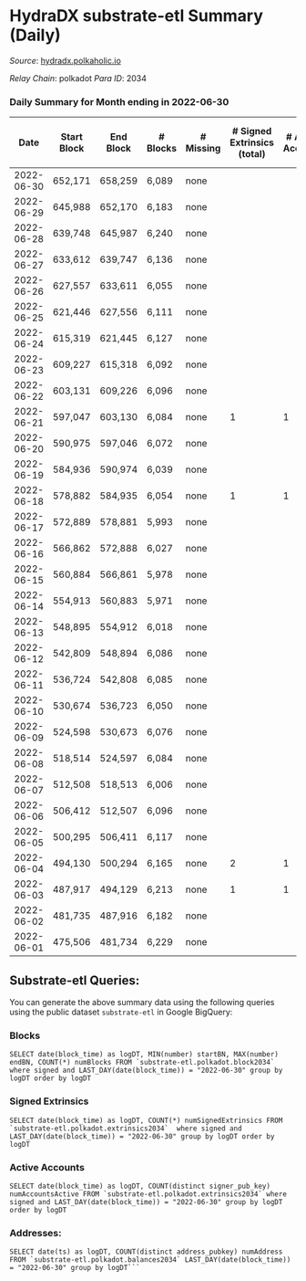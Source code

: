 # HydraDX substrate-etl Summary (Daily)

_Source_: [hydradx.polkaholic.io](https://hydradx.polkaholic.io)

*Relay Chain*: polkadot
*Para ID*: 2034



### Daily Summary for Month ending in 2022-06-30


| Date | Start Block | End Block | # Blocks | # Missing | # Signed Extrinsics (total) | # Active Accounts | # Addresses with Balances | # Events | # Transfers | # XCM Transfers In | # XCM Transfers Out |
| ---- | ----------- | --------- | -------- | --------- | --------------------------- | ----------------- | ------------------------- | -------- | ----------- | ------------------ | ------------------- |
| 2022-06-30 | 652,171 | 658,259 | 6,089 | none |  |  | 32 | 18,272 |   |   |   |
| 2022-06-29 | 645,988 | 652,170 | 6,183 | none |  |  | 32 | 18,557 |   |   |   |
| 2022-06-28 | 639,748 | 645,987 | 6,240 | none |  |  | 32 | 18,725 |   |   |   |
| 2022-06-27 | 633,612 | 639,747 | 6,136 | none |  |  | 32 | 18,413 |   |   |   |
| 2022-06-26 | 627,557 | 633,611 | 6,055 | none |  |  | 32 | 18,171 |   |   |   |
| 2022-06-25 | 621,446 | 627,556 | 6,111 | none |  |  | 32 | 18,341 |   |   |   |
| 2022-06-24 | 615,319 | 621,445 | 6,127 | none |  |  | 32 | 18,386 |   |   |   |
| 2022-06-23 | 609,227 | 615,318 | 6,092 | none |  |  | 32 | 18,281 |   |   |   |
| 2022-06-22 | 603,131 | 609,226 | 6,096 | none |  |  | 32 | 18,296 |   |   |   |
| 2022-06-21 | 597,047 | 603,130 | 6,084 | none | 1 | 1 | 32 | 18,261 |   |   |   |
| 2022-06-20 | 590,975 | 597,046 | 6,072 | none |  |  | 32 | 18,221 |   |   |   |
| 2022-06-19 | 584,936 | 590,974 | 6,039 | none |  |  | 32 | 18,122 |   |   |   |
| 2022-06-18 | 578,882 | 584,935 | 6,054 | none | 1 | 1 | 32 | 18,174 |   |   |   |
| 2022-06-17 | 572,889 | 578,881 | 5,993 | none |  |  | 32 | 17,984 |   |   |   |
| 2022-06-16 | 566,862 | 572,888 | 6,027 | none |  |  | 32 | 18,086 |   |   |   |
| 2022-06-15 | 560,884 | 566,861 | 5,978 | none |  |  | 32 | 17,942 |   |   |   |
| 2022-06-14 | 554,913 | 560,883 | 5,971 | none |  |  | 32 | 17,918 |   |   |   |
| 2022-06-13 | 548,895 | 554,912 | 6,018 | none |  |  | 32 | 18,059 |   |   |   |
| 2022-06-12 | 542,809 | 548,894 | 6,086 | none |  |  | 32 | 18,263 |   |   |   |
| 2022-06-11 | 536,724 | 542,808 | 6,085 | none |  |  | 32 | 18,263 |   |   |   |
| 2022-06-10 | 530,674 | 536,723 | 6,050 | none |  |  | 32 | 18,155 |   |   |   |
| 2022-06-09 | 524,598 | 530,673 | 6,076 | none |  |  | 32 | 18,233 |   |   |   |
| 2022-06-08 | 518,514 | 524,597 | 6,084 | none |  |  | 32 | 18,257 |   |   |   |
| 2022-06-07 | 512,508 | 518,513 | 6,006 | none |  |  | 32 | 18,026 |   |   |   |
| 2022-06-06 | 506,412 | 512,507 | 6,096 | none |  |  | 32 | 18,293 |   |   |   |
| 2022-06-05 | 500,295 | 506,411 | 6,117 | none |  |  | 32 | 18,357 |   |   |   |
| 2022-06-04 | 494,130 | 500,294 | 6,165 | none | 2 | 1 | 32 | 18,511 |   |   |   |
| 2022-06-03 | 487,917 | 494,129 | 6,213 | none | 1 | 1 | 32 | 18,648 |   |   |   |
| 2022-06-02 | 481,735 | 487,916 | 6,182 | none |  |  | 32 | 18,551 |   |   |   |
| 2022-06-01 | 475,506 | 481,734 | 6,229 | none |  |  | 32 | 18,692 |   |   |   |

## Substrate-etl Queries:
You can generate the above summary data using the following queries using the public dataset `substrate-etl` in Google BigQuery:


### Blocks
```
SELECT date(block_time) as logDT, MIN(number) startBN, MAX(number) endBN, COUNT(*) numBlocks FROM `substrate-etl.polkadot.block2034`  where signed and LAST_DAY(date(block_time)) = "2022-06-30" group by logDT order by logDT
```


### Signed Extrinsics
```
SELECT date(block_time) as logDT, COUNT(*) numSignedExtrinsics FROM `substrate-etl.polkadot.extrinsics2034`  where signed and LAST_DAY(date(block_time)) = "2022-06-30" group by logDT order by logDT
```


### Active Accounts
```
SELECT date(block_time) as logDT, COUNT(distinct signer_pub_key) numAccountsActive FROM `substrate-etl.polkadot.extrinsics2034` where signed and LAST_DAY(date(block_time)) = "2022-06-30" group by logDT order by logDT
```


### Addresses:
```
SELECT date(ts) as logDT, COUNT(distinct address_pubkey) numAddress FROM `substrate-etl.polkadot.balances2034` LAST_DAY(date(block_time)) = "2022-06-30" group by logDT```

